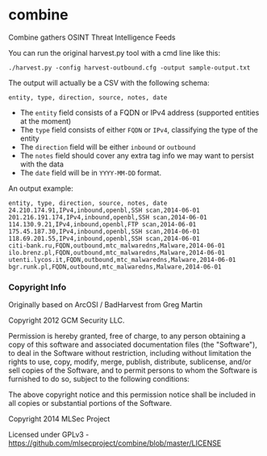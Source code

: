 combine
=======

Combine gathers OSINT Threat Intelligence Feeds

You can run the original harvest.py tool with a cmd line like this:

````
./harvest.py -config harvest-outbound.cfg -output sample-output.txt
`````

The output will actually be a CSV with the following schema:
```
entity, type, direction, source, notes, date
```
- The `entity` field consists of a FQDN or IPv4 address (supported entities at the moment)
- The `type` field consists of either `FQDN` or `IPv4`, classifying the type of the entity
- The `direction` field will be either `inbound` or `outbound`
- The `notes` field should cover any extra tag info we may want to persist with the data
- The `date` field will be in `YYYY-MM-DD` format.

An output example:
```
entity, type, direction, source, notes, date
24.210.174.91,IPv4,inbound,openbl,SSH scan,2014-06-01
201.216.191.174,IPv4,inbound,openbl,SSH scan,2014-06-01
114.130.9.21,IPv4,inbound,openbl,FTP scan,2014-06-01
175.45.187.30,IPv4,inbound,openbl,SSH scan,2014-06-01
118.69.201.55,IPv4,inbound,openbl,SSH scan,2014-06-01
citi-bank.ru,FQDN,outbound,mtc_malwaredns,Malware,2014-06-01
ilo.brenz.pl,FQDN,outbound,mtc_malwaredns,Malware,2014-06-01
utenti.lycos.it,FQDN,outbound,mtc_malwaredns,Malware,2014-06-01
bgr.runk.pl,FQDN,outbound,mtc_malwaredns,Malware,2014-06-01
```

### Copyright Info
Originally based on ArcOSI / BadHarvest from Greg Martin

Copyright 2012 GCM Security LLC.

Permission is hereby granted, free of charge, to any person obtaining a copy
of this software and associated documentation files (the "Software"), to deal
in the Software without restriction, including without limitation the rights
to use, copy, modify, merge, publish, distribute, sublicense, and/or sell
copies of the Software, and to permit persons to whom the Software is
furnished to do so, subject to the following conditions:

The above copyright notice and this permission notice shall be included in
all copies or substantial portions of the Software.

Copyright 2014 MLSec Project

Licensed under GPLv3 - https://github.com/mlsecproject/combine/blob/master/LICENSE
